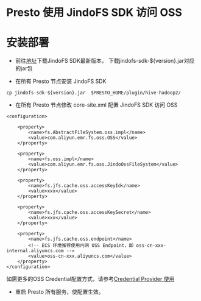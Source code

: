 # Presto 使用 JindoFS SDK 访问 OSS

# 安装部署

* 前往[地址](jindofs_sdk_download.md)下载JindoFS SDK最新版本， 下载jindofs-sdk-${version}.jar对应的jar包

* 在所有 Presto 节点安装 JindoFS SDK
````
cp jindofs-sdk-${version}.jar  $PRESTO_HOME/plugin/hive-hadoop2/
````

* 在所有 Presto 节点修改 core-site.xml 配置 JindoFS SDK 访问 OSS

````
<configuration>

    <property>
        <name>fs.AbstractFileSystem.oss.impl</name>
        <value>com.aliyun.emr.fs.oss.OSS</value>
    </property>

    <property>
        <name>fs.oss.impl</name>
        <value>com.aliyun.emr.fs.oss.JindoOssFileSystem</value>
    </property>

    <property>
        <name>fs.jfs.cache.oss.accessKeyId</name>
        <value>xxx</value>
    </property>

    <property>
        <name>fs.jfs.cache.oss.accessKeySecret</name>
        <value>xxx</value>
    </property>

    <property>
        <name>fs.jfs.cache.oss.endpoint</name>
        <!-- ECS 环境推荐使用内网 OSS Endpoint，即 oss-cn-xxx-internal.aliyuncs.com -->
        <value>oss-cn-xxx.aliyuncs.com</value>
    </property>
</configuration>

````
如需更多的OSS Credential配置方式，请参考[Credential Provider 使用](jindosdk_credential_provider.md)

* 重启 Presto 所有服务，使配置生效。
